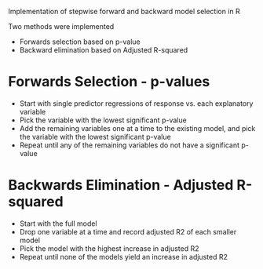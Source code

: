 
Implementation of stepwise forward and backward model selection in R

Two methods were implemented

 - Forwards selection based on p-value
 - Backward elimination based on Adjusted R-squared

# Forwards Selection - p-values
 - Start with single predictor regressions of response vs. each explanatory variable
 - Pick the variable with the lowest significant p-value
 - Add the remaining variables one at a time to the existing model, and pick the variable with the lowest significant p-value
 - Repeat until any of the remaining variables do not have a significant p-value

# Backwards Elimination - Adjusted R-squared

 - Start with the full model
 - Drop one variable at a time and record adjusted R2 of each smaller model
 - Pick the model with the highest increase in adjusted R2
 - Repeat until none of the models yield an increase in adjusted R2
